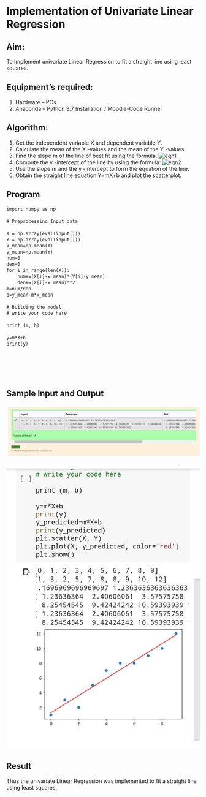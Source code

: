 # Implementation of Univariate Linear Regression
## Aim:
To implement univariate Linear Regression to fit a straight line using least squares.
## Equipment’s required:
1.	Hardware – PCs
2.	Anaconda – Python 3.7 Installation / Moodle-Code Runner
## Algorithm:
1.	Get the independent variable X and dependent variable Y.
2.	Calculate the mean of the X -values and the mean of the Y -values.
3.	Find the slope m of the line of best fit using the formula.
 ![eqn1](./eq1.jpg)
4.	Compute the y -intercept of the line by using the formula:
![eqn2](./eq2.jpg)  
5.	Use the slope m and the y -intercept to form the equation of the line.
6.	Obtain the straight line equation Y=mX+b and plot the scatterplot.
## Program
```
import numpy as np

# Preprocessing Input data

X = np.array(eval(input()))
Y = np.array(eval(input()))
x_mean=np.mean(X)
y_mean=np.mean(Y)
num=0
den=0
for i in range(len(X)):
    num+=(X[i]-x_mean)*(Y[i]-y_mean)
    den+=(X[i]-x_mean)**2
m=num/den
b=y_mean-m*x_mean
    
# Building the model
# write your code here

print (m, b)

y=m*X+b
print(y)






```
## Sample Input and Output
![OUTPUT](H1.png)

![OUTPUT](H2.jpeg)
## Result
Thus the univariate Linear Regression was implemented to fit a straight line using least squares.

